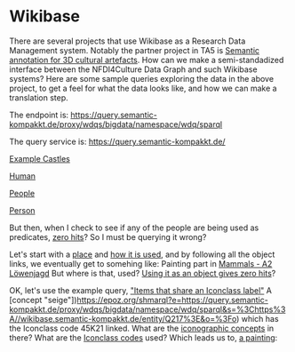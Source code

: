 # Wikibase

There are several projects that use Wikibase as a Research Data Management system. Notably the partner project in TA5 is [Semantic annotation for 3D cultural artefacts](https://wikibase.semantic-kompakkt.de/wiki/Main_Page).
How can we make a semi-standadized interface between the NFDI4Culture Data Graph and such Wikibase systems? Here are some sample queries exploring the data in the above project, to get a feel for what the data looks like, and how we can make a translation step.

The endpoint is: https://query.semantic-kompakkt.de/proxy/wdqs/bigdata/namespace/wdq/sparql

The query service is: https://query.semantic-kompakkt.de/

[Example Castles](https://tinyurl.com/2hgx7sff)

[Human](https://wikibase.semantic-kompakkt.de/wiki/Item:Q2)

[People](https://epoz.org/shmarql?e=https://query.semantic-kompakkt.de/proxy/wdqs/bigdata/namespace/wdq/sparql&o=%3Chttps%3A//wikibase.semantic-kompakkt.de/entity/Q2%3E)

[Person](https://epoz.org/shmarql?e=https://query.semantic-kompakkt.de/proxy/wdqs/bigdata/namespace/wdq/sparql&s=%3Chttps%3A//wikibase.semantic-kompakkt.de/entity/Q83%3E)

But then, when I check to see if any of the people are being used as predicates, [zero hits](https://epoz.org/shmarql?e=https://query.semantic-kompakkt.de/proxy/wdqs/bigdata/namespace/wdq/sparql&o=%3Chttps%3A//wikibase.semantic-kompakkt.de/entity/Q103%3E)?
So I must be querying it wrong?

Let's start with a [place](https://epoz.org/shmarql?e=https://query.semantic-kompakkt.de/proxy/wdqs/bigdata/namespace/wdq/sparql&p=%3Fp&s=%3Chttps%3A//wikibase.semantic-kompakkt.de/entity/Q326%3E)
and [how it is used](https://epoz.org/shmarql?e=https://query.semantic-kompakkt.de/proxy/wdqs/bigdata/namespace/wdq/sparql&o=%3Chttps%3A//wikibase.semantic-kompakkt.de/entity/Q326%3E),
and by following all the object links, we eventually get to somehing like:
Painting part in [Mammals - A2 Löwenjagd](https://epoz.org/shmarql?e=https://query.semantic-kompakkt.de/proxy/wdqs/bigdata/namespace/wdq/sparql&s=%3Chttps%3A//wikibase.semantic-kompakkt.de/entity/Q124%3E)
But where is that, used? [Using it as an object gives zero hits](https://epoz.org/shmarql?e=https://query.semantic-kompakkt.de/proxy/wdqs/bigdata/namespace/wdq/sparql&o=%3Chttps%3A//wikibase.semantic-kompakkt.de/entity/Q124%3E)?

OK, let's use the example query, ["Items that share an Iconclass label"](https://query.semantic-kompakkt.de/embed.html#%23defaultView%3AGraph%0A%0ASELECT%20%3Fitem1%20%3Fitem1Label%20%20%3FiconclassLabel%20%3Ficonclass%20%3Frgb%20%3Frgb2%0AWHERE%0A%7B%0A%20%20%3Fitem1%20tibt%3AP4%20%3Ficonclass.%0A%20%20%3Fitem2%20tibt%3AP4%20%3Ficonclass.%0A%20%20BIND%28%27D88888%27%20as%20%3Frgb%29%0A%20%20SERVICE%20wikibase%3Alabel%20%7B%20bd%3AserviceParam%20wikibase%3Alanguage%20%22%5BAUTO_LANGUAGE%5D%2Cen%22.%20%7D%0A%20%20FILTER%28%3Fitem1%20%21%3D%20%3Fitem2%29%20.%0A%7D%0A)
A [concept "seige"])https://epoz.org/shmarql?e=https://query.semantic-kompakkt.de/proxy/wdqs/bigdata/namespace/wdq/sparql&s=%3Chttps%3A//wikibase.semantic-kompakkt.de/entity/Q217%3E&o=%3Fo) which has the Iconclass code 45K21 linked.
What are the [iconographic concepts](https://epoz.org/shmarql?e=https://query.semantic-kompakkt.de/proxy/wdqs/bigdata/namespace/wdq/sparql&p=%3Fp&o=%3Chttps%3A//wikibase.semantic-kompakkt.de/entity/Q29%3E) in there?
What are the [Iconclass codes](https://epoz.org/shmarql?e=https://query.semantic-kompakkt.de/proxy/wdqs/bigdata/namespace/wdq/sparql&p=%3Chttps%3A//wikibase.semantic-kompakkt.de/prop/direct/P98%3E&o=%3Fo) used?
Which leads us to, [a painting](https://epoz.org/shmarql?e=https://query.semantic-kompakkt.de/proxy/wdqs/bigdata/namespace/wdq/sparql&s=%3Chttps%3A//wikibase.semantic-kompakkt.de/entity/Q343%3E):
